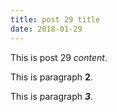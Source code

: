 ```yaml
---
title: post 29 title
date: 2018-01-29
---
```

This is post 29 *content*.

This is paragraph **2**.

This is paragraph ***3***.
